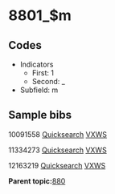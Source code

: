 # 8801\_$m

## Codes

-   Indicators
    -   First: 1
    -   Second: \_
-   Subfield: m

## Sample bibs

10091558 [Quicksearch](https://search.library.yale.edu/catalog/10091558) [VXWS](http://prodorbis.library.yale.edu:7014/vxws/GetHoldingsService?bibId=10091558)

11334273 [Quicksearch](https://search.library.yale.edu/catalog/11334273) [VXWS](http://prodorbis.library.yale.edu:7014/vxws/GetHoldingsService?bibId=11334273)

12163219 [Quicksearch](https://search.library.yale.edu/catalog/12163219) [VXWS](http://prodorbis.library.yale.edu:7014/vxws/GetHoldingsService?bibId=12163219)

**Parent topic:**[880](../../tags/880/880.md)

